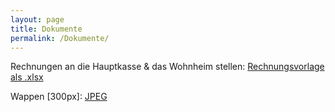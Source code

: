 ```yaml
---
layout: page
title: Dokumente
permalink: /Dokumente/
---
```


Rechnungen an die Hauptkasse &  das Wohnheim stellen: [Rechnungsvorlage als .xlsx](/dokumente/Vorlage-Rechnung-Arminia.xlsx)

   Wappen [300px]:  [JPEG](/bilder/Wappen_Farbe_309x309.jpg)

